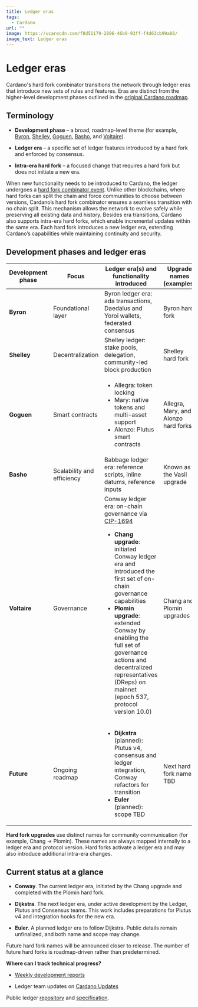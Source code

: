 ```yaml
---
title: Ledger eras
tags:
  - Cardano
url: ""
image: https://ucarecdn.com/f8d51179-2896-46b9-93ff-f4d63cb99a08/
image_text: Ledger eras
---
```


# Ledger eras

Cardano's hard fork combinator transitions the network through ledger eras that introduce new sets of rules and features. Eras are distinct from the higher-level development phases outlined in the [original Cardano roadmap](https://roadmap.cardano.org/en/).

## Terminology

*   **Development phase** – a broad, roadmap-level theme (for example, [Byron](https://www.essentialcardano.io/glossary/byron-ce8e5b4a), [Shelley](https://www.essentialcardano.io/glossary/shelley-a775613f), [Goguen](https://www.essentialcardano.io/glossary/goguen-a3b9fd2), [Basho](https://www.essentialcardano.io/glossary/basho-b7431a8), and [Voltaire](https://www.essentialcardano.io/glossary/voltaire-b74a08c8)).
    
*   **Ledger era** – a specific set of ledger features introduced by a hard fork and enforced by consensus.
    
*   **Intra-era hard fork** – a focused change that requires a hard fork but does not initiate a new era.
    

When new functionality needs to be introduced to Cardano, the ledger undergoes a [hard fork combinator event](https://iohk.io/en/blog/posts/2020/05/07/combinator-makes-easy-work-of-shelley-hard-fork/). Unlike other blockchains, where hard forks can split the chain and force communities to choose between versions, Cardano’s hard fork combinator ensures a seamless transition with no chain split. This mechanism allows the network to evolve safely while preserving all existing data and history. Besides era transitions, Cardano also supports intra-era hard forks, which enable incremental updates within the same era. Each hard fork introduces a new ledger era, extending Cardano’s capabilities while maintaining continuity and security.

## Development phases and ledger eras

<table>
  <thead>
    <tr>
      <th>Development phase</th>
      <th>Focus</th>
      <th>Ledger era(s) and functionality introduced</th>
      <th>Upgrade names (examples)</th>
    </tr>
  </thead>
  <tbody>
    <tr>
      <td><b>Byron</b></td>
      <td>Foundational layer</td>
      <td>Byron ledger era: ada transactions, Daedalus and Yoroi wallets, federated consensus</td>
      <td>Byron hard fork</td>
    </tr>
    <tr>
      <td><b>Shelley</b></td>
      <td>Decentralization</td>
      <td>Shelley ledger: stake pools, delegation, community-led block production</td>
      <td>Shelley hard fork</td>
    </tr>
    <tr>
      <td><b>Goguen</b></td>
      <td>Smart contracts</td>
      <td>
        <ul>
          <li>Allegra: token locking</li>
          <li>Mary: native tokens and multi-asset support</li>
          <li>Alonzo: Plutus smart contracts</li>
        </ul>
      </td>
      <td>Allegra, Mary, and Alonzo hard forks</td>
    </tr>
    <tr>
      <td><b>Basho</b></td>
      <td>Scalability and efficiency</td>
      <td>Babbage ledger era: reference scripts, inline datums, reference inputs</td>
      <td>Known as the Vasil upgrade</td>
    </tr>
    <tr>
      <td><b>Voltaire</b></td>
      <td>Governance</td>
      <td>
        Conway ledger era: on-chain governance via 
        <a href="https://cips.cardano.org/cips/cip1694">CIP-1694</a>
        <ul>
          <li><b>Chang upgrade</b>: initiated Conway ledger era and introduced the first set of on-chain governance capabilities</li>
          <li><b>Plomin upgrade</b>: extended Conway by enabling the full set of governance actions and decentralized representatives (DReps) on mainnet (epoch 537, protocol version 10.0)</li>
        </ul>
      </td>
      <td>Chang and Plomin upgrades</td>
    </tr>
    <tr>
      <td><b>Future</b></td>
      <td>Ongoing roadmap</td>
      <td>
        <ul>
          <li><b>Dijkstra</b> (planned): Plutus v4, consensus and ledger integration, Conway refactors for transition</li>
          <li><b>Euler</b> (planned): scope TBD</li>
        </ul>
      </td>
      <td>Next hard fork name TBD</td>
    </tr>
  </tbody>
</table>


**Hard fork upgrades** use distinct names for community communication (for example, Chang → Plomin). These names are always mapped internally to a ledger era and protocol version. Hard forks activate a ledger era and may also introduce additional intra-era changes.

## Current status at a glance

*   **Conway**. The current ledger era, initiated by the Chang upgrade and completed with the Plomin hard fork.
    
*   **Dijkstra**. The next ledger era, under active development by the Ledger, Plutus and Consensus teams. This work includes preparations for Plutus v4 and integration hooks for the new era.
    
*   **Euler**. A planned ledger era to follow Dijkstra. Public details remain unfinalized, and both name and scope may change.
    

Future hard fork names will be announced closer to release. The number of future hard forks is roadmap-driven rather than predetermined.

**Where can I track technical progress?**

*   [Weekly development reports](https://www.essentialcardano.io/search?tags=Weekly+development+updates)
    
*   Ledger team updates on [Cardano Updates](https://updates.cardano.intersectmbo.org/)
    

Public ledger [repository](https://github.com/IntersectMBO/cardano-ledger) and [specification](https://github.com/input-output-hk/formal-ledger-specifications).
